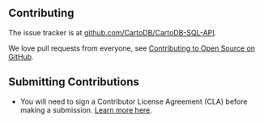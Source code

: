 Contributing
---

The issue tracker is at [github.com/CartoDB/CartoDB-SQL-API](https://github.com/CartoDB/camshaft).

We love pull requests from everyone, see [Contributing to Open Source on GitHub](https://guides.github.com/activities/contributing-to-open-source/#contributing).


## Submitting Contributions

* You will need to sign a Contributor License Agreement (CLA) before making a submission. [Learn more here](https://carto.com/contributions).
